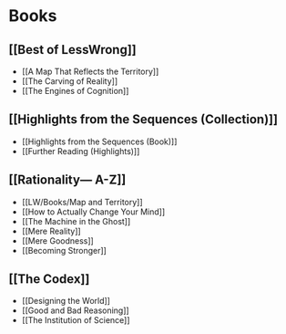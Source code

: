# Books

## [[Best of LessWrong]]

- [[A Map That Reflects the Territory]]
- [[The Carving of Reality]]
- [[The Engines of Cognition]]

## [[Highlights from the Sequences (Collection)]]

- [[Highlights from the Sequences (Book)]]
- [[Further Reading (Highlights)]]

## [[Rationality— A-Z]]

- [[LW/Books/Map and Territory]]
- [[How to Actually Change Your Mind]]
- [[The Machine in the Ghost]]
- [[Mere Reality]]
- [[Mere Goodness]]
- [[Becoming Stronger]]

## [[The Codex]]

- [[Designing the World]]
- [[Good and Bad Reasoning]]
- [[The Institution of Science]]
